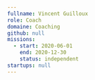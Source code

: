 ```yaml
---
fullname: Vincent Guilloux
role: Coach
domaine: Coaching
github: null
missions:
  - start: 2020-06-01
    end: 2020-12-30
    status: independent
startups: null
---
```

